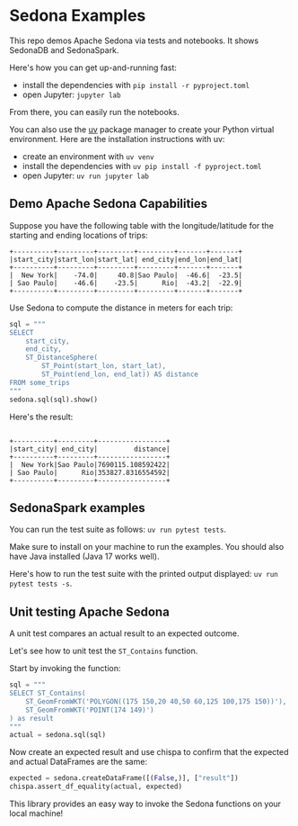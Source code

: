 # Sedona Examples

This repo demos Apache Sedona via tests and notebooks.  It shows SedonaDB and SedonaSpark.

Here's how you can get up-and-running fast:

* install the dependencies with `pip install -r pyproject.toml`
* open Jupyter: `jupyter lab`

From there, you can easily run the notebooks.

You can also use the [uv](https://docs.astral.sh/uv/) package manager to create your Python virtual environment.  Here are the installation instructions with uv:

* create an environment with `uv venv`
* install the dependencies with `uv pip install -f pyproject.toml`
* open Jupyter: `uv run jupyter lab`

## Demo Apache Sedona Capabilities

Suppose you have the following table with the longitude/latitude for the starting and ending locations of trips:

```
+----------+---------+---------+---------+-------+-------+
|start_city|start_lon|start_lat| end_city|end_lon|end_lat|
+----------+---------+---------+---------+-------+-------+
|  New York|    -74.0|     40.8|Sao Paulo|  -46.6|  -23.5|
| Sao Paulo|    -46.6|    -23.5|      Rio|  -43.2|  -22.9|
+----------+---------+---------+---------+-------+-------+
```

Use Sedona to compute the distance in meters for each trip:

```python
sql = """
SELECT 
    start_city,
    end_city,
    ST_DistanceSphere(
        ST_Point(start_lon, start_lat),
        ST_Point(end_lon, end_lat)) AS distance
FROM some_trips
"""
sedona.sql(sql).show()
```

Here's the result:

```

+----------+---------+-----------------+
|start_city| end_city|         distance|
+----------+---------+-----------------+
|  New York|Sao Paulo|7690115.108592422|
| Sao Paulo|      Rio|353827.8316554592|
+----------+---------+-----------------+
```

## SedonaSpark examples

You can run the test suite as follows: `uv run pytest tests`.

Make sure to install  on your machine to run the examples.  You should also have Java installed (Java 17 works well).

Here's how to run the test suite with the printed output displayed: `uv run pytest tests -s`.

## Unit testing Apache Sedona

A unit test compares an actual result to an expected outcome.

Let's see how to unit test the `ST_Contains` function.

Start by invoking the function:

```python
sql = """
SELECT ST_Contains(
    ST_GeomFromWKT('POLYGON((175 150,20 40,50 60,125 100,175 150))'),
    ST_GeomFromWKT('POINT(174 149)')
) as result
"""
actual = sedona.sql(sql)
```

Now create an expected result and use chispa to confirm that the expected and actual DataFrames are the same:

```python
expected = sedona.createDataFrame([(False,)], ["result"])
chispa.assert_df_equality(actual, expected)
```

This library provides an easy way to invoke the Sedona functions on your local machine!
